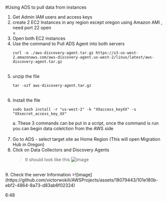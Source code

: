 #Using ADS to pull data from instances

1. Get Admin IAM users and access keys <br>
2. create 2 EC2 Instances in any region except oregon using Amazon AMI , need port 22 open <br><
3. Open both EC2 instances
4. Use the command to Pull ADS Agent into both servers 
   ```
   curl -o ./aws-discovery-agent.tar.gz https://s3-us-west-2.amazonaws.com/aws-discovery-agent.us-west-2/linux/latest/aws-discovery-agent.tar.gz
   ```
   <br>
5. unzip the file
   ```
   tar -xzf aws-discovery-agent.tar.gz
   ```
   <br>
6. Install the file
   ```
   sudo bash install -r "us-west-2" -k "XXaccess_keyXX" -s "XXsecret_access_key_XX"
   ```
   a. These 3 commands can be put in a script, once the command is run you can begin data colelction from the AWS side
   <br><br>
8. Go to ADS - select target site as Home Region (This will open Migration Hub in Oregon) <br>
9. Click on Data Collectors and Discovery Agents
   >It should look like this
   >![image](https://github.com/victorwokili/AWSProjects/assets/18079443/44e3b454-7e2f-4c75-a639-e35e59c348f4)
   >
<br>
9. Check the server Information 
   >![image](https://github.com/victorwokili/AWSProjects/assets/18079443/101e180b-ebf2-4864-8a73-d83ab6f02324)

   <br>




6:48

